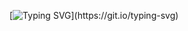[![Typing SVG](https://readme-typing-svg.demolab.com?font=Fira+Code&size=22&duration=4000&pause=5000&color=62F7C6&center=true&vCenter=true&width=435&height=55&lines=Hey+%F0%9F%91%8B+Welcome+to+baffu!)](https://git.io/typing-svg)
